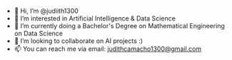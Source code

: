 - 👋 Hi, I’m @judiith1300
- 👀 I’m interested in Artificial Intelligence & Data Science
- 🌱 I’m currently doing a Bachelor's Degree on Mathematical Engineering on Data Science
- 💞️ I’m looking to collaborate on AI projects :)
- 📫 You can reach me via email: judithcamacho1300@gmail.com

<!---
judiith1300/judiith1300 is a ✨ special ✨ repository because its `README.md` (this file) appears on your GitHub profile.
You can click the Preview link to take a look at your changes.
--->
